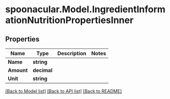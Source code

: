 # spoonacular.Model.IngredientInformationNutritionPropertiesInner

## Properties

Name | Type | Description | Notes
------------ | ------------- | ------------- | -------------
**Name** | **string** |  | 
**Amount** | **decimal** |  | 
**Unit** | **string** |  | 

[[Back to Model list]](../README.md#documentation-for-models) [[Back to API list]](../README.md#documentation-for-api-endpoints) [[Back to README]](../README.md)

